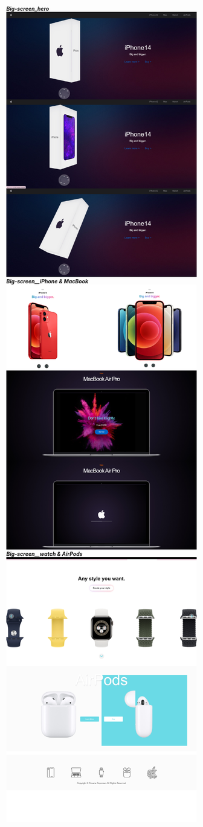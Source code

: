 
***Big-screen_hero***
![Homepage](/imgs/github/iphone.jpg)
***Big-screen__iPhone & MacBook***
![Homepage](/imgs/github/mac.jpg)
***Big-screen__watch & AirPods***
![Homepage](/imgs/github/watch.jpg)
